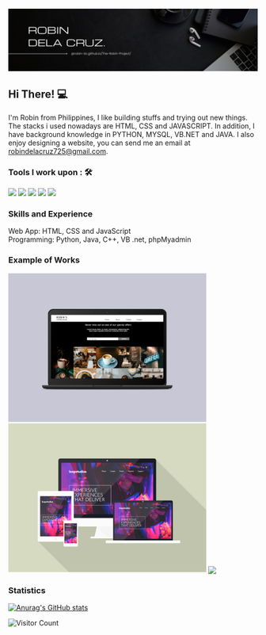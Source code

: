 ![Software Developer](https://github.com/robin-dc/robin-dc/blob/main/robindc.png)

## Hi There! 💻
I'm Robin from Philippines, I like building stuffs and trying out new things. The stacks i used nowadays are HTML, CSS and JAVASCRIPT. In addition, I have background knowledge in PYTHON, MYSQL, VB.NET and JAVA. I also enjoy designing a website, you can send me an email at robindelacruz725@gmail.com.

### Tools I work upon : 🛠

<img src="https://img.shields.io/badge/html5-%23E34F26.svg?style=for-the-badge&logo=html5&logoColor=white">   <img src="https://img.shields.io/badge/css3%20-%2314354C.svg?&style=for-the-badge&logo=css3&logoColor=white">   <img src="https://img.shields.io/badge/javascript%20-%23323330.svg?&style=for-the-badge&logo=javascript&logoColor=%23F7DF1E"> <img src="https://img.shields.io/badge/simpleicons.org/icons/mui.svg?style=for-the-badge&logo=materialui&logoColor=white"> <img src="[http://img.shields.io/badge/-VS%20Code-000000?style=for-the-badge&logo=Visual-studio-code&logoColor=blue](http://img.shields.io/badge/-VS%20Code-000000?style=for-the-badge&logo=Visual-studio-code&logoColor=blue)">



### Skills and Experience
Web App: HTML, CSS and JavaScript<br>
Programming: Python, Java, C++, VB .net, phpMyadmin

### Example of Works
<img src='https://github.com/robin-dc/robin-dc/blob/main/coffeeshop.png' alt='loopstudios' height='300'>                         <img src='https://github.com/robin-dc/robin-dc/blob/main/loopstudios.png' alt='loopstudios' height='300'>
<a href="https://www.linkedin.com/in/robin-dela-cruz-12247023b/">
  <img align="center" src="https://github-readme-stats.vercel.app/api/top-langs/?username=robin-dc&langs_count=8&layout=compact&theme=material-palenight&hide=html,Tcl" />
</a>

### Statistics
[![Anurag's GitHub stats](https://github-readme-stats.vercel.app/api?username=robin-dc)](https://github.com/anuraghazra/github-readme-stats)

![Visitor Count](https://profile-counter.glitch.me/{robin-dc}/count.svg)
